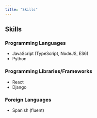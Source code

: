```yaml
---
title: "Skills"
---
```

## Skills

### Programming Languages
* JavaScript (TypeScript, NodeJS, ES6)
* Python

### Programming Libraries/Frameworks
* React
* Django

### Foreign Languages
* Spanish (fluent)